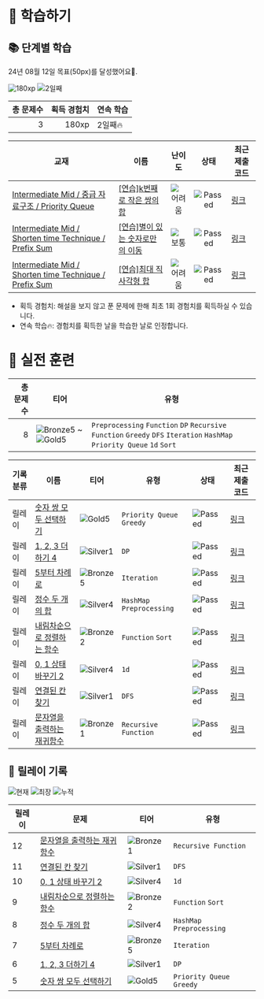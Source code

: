 # 📖 학습하기

## 📚 단계별 학습
24년 08월 12일 목표(50px)를 달성했어요🥳.

![180xp](https://img.shields.io/badge/EXP-180xp-%235cb85c.svg?for-the-badge)
![2일째](https://img.shields.io/badge/연속학습-2일째-%23E34F26.svg?for-the-badge)

|총 문제수|획득 경험치|연속 학습|
|---:|---:|---|
3|180xp|2일째🔥|

|교재|이름|난이도|상태|최근 제출 코드|
|---|---|:---:|:---:|---|
|[Intermediate Mid / 중급 자료구조 / Priority Queue](https://www.codetree.ai/missions?missionId=8)|[[연습]k번째로 작은 쌍의 합](https://www.codetree.ai/missions/8/problems/sum-of-kth-smallest-pair)|![어려움][hard]|![Passed][passed]|[링크](https://github.com/YunYoungJin/codetree-TILs/blob/main/240812/k%EB%B2%88%EC%A7%B8%EB%A1%9C%20%EC%9E%91%EC%9D%80%20%EC%8C%8D%EC%9D%98%20%ED%95%A9/sum-of-kth-smallest-pair.py)|
|[Intermediate Mid / Shorten time Technique / Prefix Sum](https://www.codetree.ai/missions?missionId=8)|[[연습]별이 있는 숫자로만의 이동](https://www.codetree.ai/missions/8/problems/move-to-numbers-with-star)|![보통][medium]|![Passed][passed]|[링크](https://github.com/YunYoungJin/codetree-TILs/blob/main/240812/%EB%B3%84%EC%9D%B4%20%EC%9E%88%EB%8A%94%20%EC%88%AB%EC%9E%90%EB%A1%9C%EB%A7%8C%EC%9D%98%20%EC%9D%B4%EB%8F%99/move-to-numbers-with-star.py)|
|[Intermediate Mid / Shorten time Technique / Prefix Sum](https://www.codetree.ai/missions?missionId=8)|[[연습]최대 직사각형 합](https://www.codetree.ai/missions/8/problems/max-rect-sum-in-grid)|![어려움][hard]|![Passed][passed]|[링크](https://github.com/YunYoungJin/codetree-TILs/blob/main/240812/%EC%B5%9C%EB%8C%80%20%EC%A7%81%EC%82%AC%EA%B0%81%ED%98%95%20%ED%95%A9/max-rect-sum-in-grid.py)|


* 획득 경험치: 해설을 보지 않고 푼 문제에 한해 최초 1회 경험치를 획득하실 수 있습니다.
* 연속 학습🔥: 경험치를 획득한 날을 학습한 날로 인정합니다.


# 🥇 실전 훈련
|총 문제 수|티어|유형|
|---:|---|---|
|8|![Bronze5][b5] ~ ![Gold5][g5]|`Preprocessing` `Function` `DP` `Recursive Function` `Greedy` `DFS` `Iteration` `HashMap` `Priority Queue` `1d` `Sort`|

|기록분류|이름|티어|유형|상태|최근 제출 코드|
|---|---|---|---|---|---|
|릴레이|[숫자 쌍 모두 선택하기](https://www.codetree.ai/training-field/search/problems/select-all-pairs-of-numbers)|![Gold5][g5]|`Priority Queue` `Greedy`|![Passed][passed]|[링크](https://github.com/YunYoungJin/codetree-TILs/blob/main/240812/%EC%88%AB%EC%9E%90%20%EC%8C%8D%20%EB%AA%A8%EB%91%90%20%EC%84%A0%ED%83%9D%ED%95%98%EA%B8%B0/select-all-pairs-of-numbers.py)|
|릴레이|[1, 2, 3 더하기 4](https://www.codetree.ai/training-field/search/problems/1-2-3-plus-4)|![Silver1][s1]|`DP`|![Passed][passed]|[링크](https://github.com/YunYoungJin/codetree-TILs/blob/main/240812/1%2C%202%2C%203%20%EB%8D%94%ED%95%98%EA%B8%B0%204/1-2-3-plus-4.py)|
|릴레이|[5부터 차례로](https://www.codetree.ai/training-field/search/problems/in-order-of-five)|![Bronze5][b5]|`Iteration`|![Passed][passed]|[링크](https://github.com/YunYoungJin/codetree-TILs/blob/main/240812/5%EB%B6%80%ED%84%B0%20%EC%B0%A8%EB%A1%80%EB%A1%9C/in-order-of-five.py)|
|릴레이|[정수 두 개의 합](https://www.codetree.ai/training-field/search/problems/sum-of-two-integers)|![Silver4][s4]|`HashMap` `Preprocessing`|![Passed][passed]|[링크](https://github.com/YunYoungJin/codetree-TILs/blob/main/240812/%EC%A0%95%EC%88%98%20%EB%91%90%20%EA%B0%9C%EC%9D%98%20%ED%95%A9/sum-of-two-integers.py)|
|릴레이|[내림차순으로 정렬하는 함수](https://www.codetree.ai/training-field/search/problems/functions-sorted-in-descending-order)|![Bronze2][b2]|`Function` `Sort`|![Passed][passed]|[링크](https://github.com/YunYoungJin/codetree-TILs/blob/main/240812/%EB%82%B4%EB%A6%BC%EC%B0%A8%EC%88%9C%EC%9C%BC%EB%A1%9C%20%EC%A0%95%EB%A0%AC%ED%95%98%EB%8A%94%20%ED%95%A8%EC%88%98/functions-sorted-in-descending-order.py)|
|릴레이|[0, 1 상태 바꾸기 2](https://www.codetree.ai/training-field/search/problems/0,-1-state-change-2)|![Silver4][s4]|`1d`|![Passed][passed]|[링크](https://github.com/YunYoungJin/codetree-TILs/blob/main/240812/0%2C%201%20%EC%83%81%ED%83%9C%20%EB%B0%94%EA%BE%B8%EA%B8%B0%202/0,-1-state-change-2.py)|
|릴레이|[연결된 칸 찾기](https://www.codetree.ai/training-field/search/problems/find-linked-cells)|![Silver1][s1]|`DFS`|![Passed][passed]|[링크](https://github.com/YunYoungJin/codetree-TILs/blob/main/240812/%EC%97%B0%EA%B2%B0%EB%90%9C%20%EC%B9%B8%20%EC%B0%BE%EA%B8%B0/find-linked-cells.py)|
|릴레이|[문자열을 출력하는 재귀함수](https://www.codetree.ai/training-field/search/problems/recursive-function-that-outputs-string)|![Bronze1][b1]|`Recursive Function`|![Passed][passed]|[링크](https://github.com/YunYoungJin/codetree-TILs/blob/main/240812/%EB%AC%B8%EC%9E%90%EC%97%B4%EC%9D%84%20%EC%B6%9C%EB%A0%A5%ED%95%98%EB%8A%94%20%EC%9E%AC%EA%B7%80%ED%95%A8%EC%88%98/recursive-function-that-outputs-string.py)|


## 🏃 릴레이 기록
![현재](https://img.shields.io/badge/현재_릴레이-12-%235cb85c.svg?for-the-badge)
![최장](https://img.shields.io/badge/최장_릴레이-12-%23E34F26.svg?for-the-badge)
![누적](https://img.shields.io/badge/누적_릴레이-12-%2300599C.svg?for-the-badge)

|릴레이|문제|티어|유형|
|---|---|---|---|
|12|[문자열을 출력하는 재귀함수](https://www.codetree.ai/training-field/search/problems/recursive-function-that-outputs-string)|![Bronze1][b1]|`Recursive Function`|
|11|[연결된 칸 찾기](https://www.codetree.ai/training-field/search/problems/find-linked-cells)|![Silver1][s1]|`DFS`|
|10|[0, 1 상태 바꾸기 2](https://www.codetree.ai/training-field/search/problems/0,-1-state-change-2)|![Silver4][s4]|`1d`|
|9|[내림차순으로 정렬하는 함수](https://www.codetree.ai/training-field/search/problems/functions-sorted-in-descending-order)|![Bronze2][b2]|`Function` `Sort`|
|8|[정수 두 개의 합](https://www.codetree.ai/training-field/search/problems/sum-of-two-integers)|![Silver4][s4]|`HashMap` `Preprocessing`|
|7|[5부터 차례로](https://www.codetree.ai/training-field/search/problems/in-order-of-five)|![Bronze5][b5]|`Iteration`|
|6|[1, 2, 3 더하기 4](https://www.codetree.ai/training-field/search/problems/1-2-3-plus-4)|![Silver1][s1]|`DP`|
|5|[숫자 쌍 모두 선택하기](https://www.codetree.ai/training-field/search/problems/select-all-pairs-of-numbers)|![Gold5][g5]|`Priority Queue` `Greedy`|










[b5]: https://img.shields.io/badge/Bronze_5-%235D3E31.svg
[b4]: https://img.shields.io/badge/Bronze_4-%235D3E31.svg
[b3]: https://img.shields.io/badge/Bronze_3-%235D3E31.svg
[b2]: https://img.shields.io/badge/Bronze_2-%235D3E31.svg
[b1]: https://img.shields.io/badge/Bronze_1-%235D3E31.svg
[s5]: https://img.shields.io/badge/Silver_5-%23394960.svg
[s4]: https://img.shields.io/badge/Silver_4-%23394960.svg
[s3]: https://img.shields.io/badge/Silver_3-%23394960.svg
[s2]: https://img.shields.io/badge/Silver_2-%23394960.svg
[s1]: https://img.shields.io/badge/Silver_1-%23394960.svg
[g5]: https://img.shields.io/badge/Gold_5-%23FFC433.svg
[g4]: https://img.shields.io/badge/Gold_4-%23FFC433.svg
[g3]: https://img.shields.io/badge/Gold_3-%23FFC433.svg
[g2]: https://img.shields.io/badge/Gold_2-%23FFC433.svg
[g1]: https://img.shields.io/badge/Gold_1-%23FFC433.svg
[p5]: https://img.shields.io/badge/Platinum_5-%2376DDD8.svg
[p4]: https://img.shields.io/badge/Platinum_4-%2376DDD8.svg
[p3]: https://img.shields.io/badge/Platinum_3-%2376DDD8.svg
[p2]: https://img.shields.io/badge/Platinum_2-%2376DDD8.svg
[p1]: https://img.shields.io/badge/Platinum_1-%2376DDD8.svg
[passed]: https://img.shields.io/badge/Passed-%23009D27.svg
[failed]: https://img.shields.io/badge/Failed-%23D24D57.svg
[easy]: https://img.shields.io/badge/쉬움-%235cb85c.svg?for-the-badge
[medium]: https://img.shields.io/badge/보통-%23FFC433.svg?for-the-badge
[hard]: https://img.shields.io/badge/어려움-%23D24D57.svg?for-the-badge